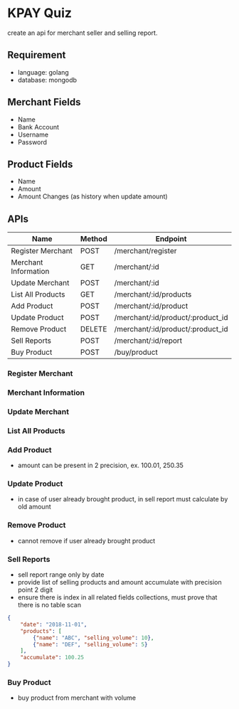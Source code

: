 # KPAY Quiz

create an api for merchant seller and selling report.

## Requirement
- language: golang
- database: mongodb

## Merchant Fields
- Name
- Bank Account 
- Username
- Password

## Product Fields
- Name
- Amount
- Amount Changes (as history when update amount)

## APIs
| Name                 | Method | Endpoint                          |
|----------------------|--------|-----------------------------------|
| Register Merchant    | POST   | /merchant/register                |
| Merchant Information | GET    | /merchant/:id                     |
| Update Merchant      | POST   | /merchant/:id                     |
| List All Products    | GET    | /merchant/:id/products            |
| Add Product          | POST   | /merchant/:id/product             |
| Update Product       | POST   | /merchant/:id/product/:product_id |
| Remove Product       | DELETE | /merchant/:id/product/:product_id |
| Sell Reports         | POST   | /merchant/:id/report              |
| Buy Product          | POST   | /buy/product                      |

### Register Merchant
<!-- - auto generate username and password
- each api must check username/password except register and buy product
- cannot register using the same bank account -->

### Merchant Information
<!-- - response merchant information -->

### Update Merchant
<!-- - can only update name -->

### List All Products
<!-- - list all merchant products with name and amount -->

### Add Product
<!-- - add product for each merchant  -->
- amount can be present in 2 precision, ex. 100.01, 250.35
<!-- - maximum products is 5 -->

### Update Product
<!-- - can only update amount -->
- in case of user already brought product, in sell report must calculate by old amount

### Remove Product
<!-- - remove product by product id -->
- cannot remove if user already brought product

### Sell Reports
- sell report range only by date
- provide list of selling products and amount accumulate with precision point 2 digit
- ensure there is index in all related fields collections,  must prove that there is no table scan

```json
{
	"date": "2018-11-01",
	"products": [
		{"name": "ABC", "selling_volume": 10},
		{"name": "DEF", "selling_volume": 5}
	],
	"accumulate": 100.25 
}
```

### Buy Product
- buy product from merchant with volume

